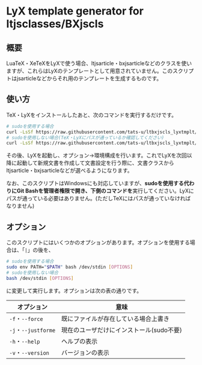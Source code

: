# LyX template generator for ltjsclasses/BXjscls

## 概要
LuaTeX・XeTeXをLyXで使う場合、ltjsarticle・bxjsarticleなどのクラスを使いますが、これらはLyXのテンプレートとして用意されていません。このスクリプトはjsarticleなどからそれ用のテンプレートを生成するものです。

## 使い方
TeX・LyXをインストールしたあと、次のコマンドを実行するだけです。

``` bash
# sudoを使用する場合
curl -LsSf https://raw.githubusercontent.com/tats-u/ltbxjscls_lyxtmplt/master/install_lyxtemplate | sudo env PATH="$PATH" bash
# sudoを使用しない場合(TeX・LyXにパスが通っているか確認してください)
curl -LsSf https://raw.githubusercontent.com/tats-u/ltbxjscls_lyxtmplt/master/install_lyxtemplate | bash
```

その後、LyXを起動し、オプション→環境構成を行います。これでLyXを次回以降に起動して新規文書を作成して文書設定を行う際に、文書クラスからltjsarticle・bxjsarticleなどが選べるようになります。

なお、このスクリプトはWindowsにも対応していますが、**sudoを使用する代わりにGit Bashを管理者権限で開き、下側のコマンドを**実行してください。LyXにパスが通っている必要はありません。(ただしTeXにはパスが通っていなければなりません)

## オプション
このスクリプトにはいくつかのオプションがあります。オプションを使用する場合は、「`|`」の後を、

```bash
# sudoを使用する場合
sudo env PATH="$PATH" bash /dev/stdin [OPTIONS]
# sudoを使用しない場合
bash /dev/stdin [OPTIONS]
```

に変更して実行します。オプションは次の表の通りです。

|オプション         |意味                                    |
|--------------------|---------------------------------------|
|`-f`・`--force`    |既にファイルが存在している場合上書き    |
|`-j`・`--justforme`|現在のユーザだけにインストール(sudo不要)|
|`-h`・`--help`     |ヘルプの表示                            |
|`-v`・`--version`  |バージョンの表示                        |

